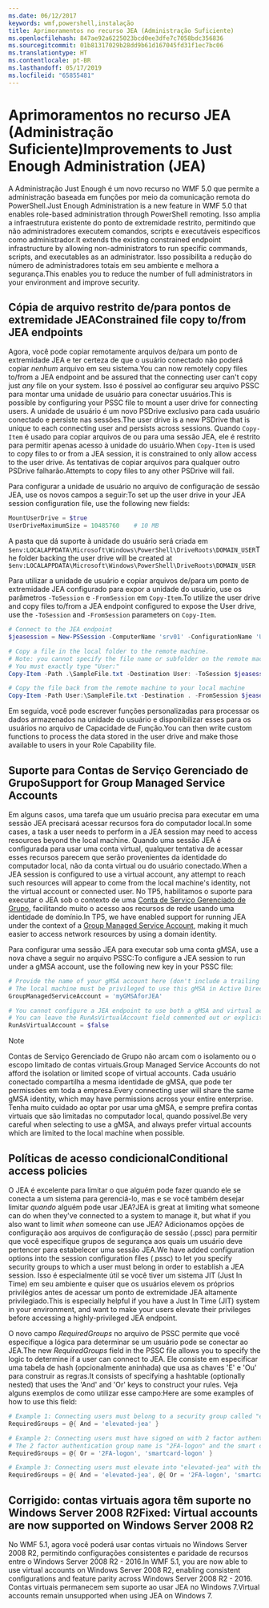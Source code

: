 ```yaml
---
ms.date: 06/12/2017
keywords: wmf,powershell,instalação
title: Aprimoramentos no recurso JEA (Administração Suficiente)
ms.openlocfilehash: 847ae92a6225023bcd0ee3dfe7c7058bdc356836
ms.sourcegitcommit: 01b81317029b28dd9b61d167045fd31f1ec7bc06
ms.translationtype: HT
ms.contentlocale: pt-BR
ms.lasthandoff: 05/17/2019
ms.locfileid: "65855481"
---
```

# <a name="improvements-to-just-enough-administration-jea"></a><span data-ttu-id="d44c4-103">Aprimoramentos no recurso JEA (Administração Suficiente)</span><span class="sxs-lookup"><span data-stu-id="d44c4-103">Improvements to Just Enough Administration (JEA)</span></span>

<span data-ttu-id="d44c4-104">A Administração Just Enough é um novo recurso no WMF 5.0 que permite a administração baseada em funções por meio da comunicação remota do PowerShell.</span><span class="sxs-lookup"><span data-stu-id="d44c4-104">Just Enough Administration is a new feature in WMF 5.0 that enables role-based administration through PowerShell remoting.</span></span> <span data-ttu-id="d44c4-105">Isso amplia a infraestrutura existente do ponto de extremidade restrito, permitindo que não administradores executem comandos, scripts e executáveis específicos como administrador.</span><span class="sxs-lookup"><span data-stu-id="d44c4-105">It extends the existing constrained endpoint infrastructure by allowing non-administrators to run specific commands, scripts, and executables as an administrator.</span></span> <span data-ttu-id="d44c4-106">Isso possibilita a redução do número de administradores totais em seu ambiente e melhora a segurança.</span><span class="sxs-lookup"><span data-stu-id="d44c4-106">This enables you to reduce the number of full administrators in your environment and improve security.</span></span>

## <a name="constrained-file-copy-tofrom-jea-endpoints"></a><span data-ttu-id="d44c4-107">Cópia de arquivo restrito de/para pontos de extremidade JEA</span><span class="sxs-lookup"><span data-stu-id="d44c4-107">Constrained file copy to/from JEA endpoints</span></span>

<span data-ttu-id="d44c4-108">Agora, você pode copiar remotamente arquivos de/para um ponto de extremidade JEA e ter certeza de que o usuário conectado não poderá copiar *nenhum* arquivo em seu sistema.</span><span class="sxs-lookup"><span data-stu-id="d44c4-108">You can now remotely copy files to/from a JEA endpoint and be assured that the connecting user can't copy just *any* file on your system.</span></span> <span data-ttu-id="d44c4-109">Isso é possível ao configurar seu arquivo PSSC para montar uma unidade de usuário para conectar usuários.</span><span class="sxs-lookup"><span data-stu-id="d44c4-109">This is possible by configuring your PSSC file to mount a user drive for connecting users.</span></span> <span data-ttu-id="d44c4-110">A unidade de usuário é um novo PSDrive exclusivo para cada usuário conectado e persiste nas sessões.</span><span class="sxs-lookup"><span data-stu-id="d44c4-110">The user drive is a new PSDrive that is unique to each connecting user and persists across sessions.</span></span> <span data-ttu-id="d44c4-111">Quando `Copy-Item` é usado para copiar arquivos de ou para uma sessão JEA, ele é restrito para permitir apenas acesso à unidade do usuário.</span><span class="sxs-lookup"><span data-stu-id="d44c4-111">When `Copy-Item` is used to copy files to or from a JEA session, it is constrained to only allow access to the user drive.</span></span> <span data-ttu-id="d44c4-112">As tentativas de copiar arquivos para qualquer outro PSDrive falharão.</span><span class="sxs-lookup"><span data-stu-id="d44c4-112">Attempts to copy files to any other PSDrive will fail.</span></span>

<span data-ttu-id="d44c4-113">Para configurar a unidade de usuário no arquivo de configuração de sessão JEA, use os novos campos a seguir:</span><span class="sxs-lookup"><span data-stu-id="d44c4-113">To set up the user drive in your JEA session configuration file, use the following new fields:</span></span>

```powershell
MountUserDrive = $true
UserDriveMaximumSize = 10485760    # 10 MB
```

<span data-ttu-id="d44c4-114">A pasta que dá suporte à unidade do usuário será criada em `$env:LOCALAPPDATA\Microsoft\Windows\PowerShell\DriveRoots\DOMAIN_USER`</span><span class="sxs-lookup"><span data-stu-id="d44c4-114">The folder backing the user drive will be created at `$env:LOCALAPPDATA\Microsoft\Windows\PowerShell\DriveRoots\DOMAIN_USER`</span></span>

<span data-ttu-id="d44c4-115">Para utilizar a unidade de usuário e copiar arquivos de/para um ponto de extremidade JEA configurado para expor a unidade do usuário, use os parâmetros `-ToSession` e `-FromSession` em `Copy-Item`.</span><span class="sxs-lookup"><span data-stu-id="d44c4-115">To utilize the user drive and copy files to/from a JEA endpoint configured to expose the User drive, use the `-ToSession` and `-FromSession` parameters on `Copy-Item`.</span></span>

```powershell
# Connect to the JEA endpoint
$jeasession = New-PSSession -ComputerName 'srv01' -ConfigurationName 'UserDemo'

# Copy a file in the local folder to the remote machine.
# Note: you cannot specify the file name or subfolder on the remote machine.
# You must exactly type "User:"
Copy-Item -Path .\SampleFile.txt -Destination User: -ToSession $jeasession

# Copy the file back from the remote machine to your local machine
Copy-Item -Path User:\SampleFile.txt -Destination . -FromSession $jeasession
```

<span data-ttu-id="d44c4-116">Em seguida, você pode escrever funções personalizadas para processar os dados armazenados na unidade do usuário e disponibilizar esses para os usuários no arquivo de Capacidade de Função.</span><span class="sxs-lookup"><span data-stu-id="d44c4-116">You can then write custom functions to process the data stored in the user drive and make those available to users in your Role Capability file.</span></span>

## <a name="support-for-group-managed-service-accounts"></a><span data-ttu-id="d44c4-117">Suporte para Contas de Serviço Gerenciado de Grupo</span><span class="sxs-lookup"><span data-stu-id="d44c4-117">Support for Group Managed Service Accounts</span></span>

<span data-ttu-id="d44c4-118">Em alguns casos, uma tarefa que um usuário precisa para executar em uma sessão JEA precisará acessar recursos fora do computador local.</span><span class="sxs-lookup"><span data-stu-id="d44c4-118">In some cases, a task a user needs to perform in a JEA session may need to access resources beyond the local machine.</span></span> <span data-ttu-id="d44c4-119">Quando uma sessão JEA é configurada para usar uma conta virtual, qualquer tentativa de acessar esses recursos parecem que serão provenientes da identidade do computador local, não da conta virtual ou do usuário conectado.</span><span class="sxs-lookup"><span data-stu-id="d44c4-119">When a JEA session is configured to use a virtual account, any attempt to reach such resources will appear to come from the local machine's identity, not the virtual account or connected user.</span></span> <span data-ttu-id="d44c4-120">No TP5, habilitamos o suporte para executar o JEA sob o contexto de uma [Conta de Serviço Gerenciado de Grupo](/previous-versions/windows/it-pro/windows-server-2012-R2-and-2012/jj128431\(v=ws.11\)), facilitando muito o acesso aos recursos de rede usando uma identidade de domínio.</span><span class="sxs-lookup"><span data-stu-id="d44c4-120">In TP5, we have enabled support for running JEA under the context of a [Group Managed Service Account](/previous-versions/windows/it-pro/windows-server-2012-R2-and-2012/jj128431\(v=ws.11\)), making it much easier to access network resources by using a domain identity.</span></span>

<span data-ttu-id="d44c4-121">Para configurar uma sessão JEA para executar sob uma conta gMSA, use a nova chave a seguir no arquivo PSSC:</span><span class="sxs-lookup"><span data-stu-id="d44c4-121">To configure a JEA session to run under a gMSA account, use the following new key in your PSSC file:</span></span>

```powershell
# Provide the name of your gMSA account here (don't include a trailing $)
# The local machine must be privileged to use this gMSA in Active Directory
GroupManagedServiceAccount = 'myGMSAforJEA'

# You cannot configure a JEA endpoint to use both a gMSA and virtual account
# You can leave the RunAsVirtualAccount field commented out or explicitly set it to false
RunAsVirtualAccount = $false
```

> [!NOTE]
> <span data-ttu-id="d44c4-122">Contas de Serviço Gerenciado de Grupo não arcam com o isolamento ou o escopo limitado de contas virtuais.</span><span class="sxs-lookup"><span data-stu-id="d44c4-122">Group Managed Service Accounts do not afford the isolation or limited scope of virtual accounts.</span></span>
> <span data-ttu-id="d44c4-123">Cada usuário conectado compartilha a mesma identidade de gMSA, que pode ter permissões em toda a empresa.</span><span class="sxs-lookup"><span data-stu-id="d44c4-123">Every connecting user will share the same gMSA identity, which may have permissions across your entire enterprise.</span></span> <span data-ttu-id="d44c4-124">Tenha muito cuidado ao optar por usar uma gMSA, e sempre prefira contas virtuais que são limitadas no computador local, quando possível.</span><span class="sxs-lookup"><span data-stu-id="d44c4-124">Be very careful when selecting to use a gMSA, and always prefer virtual accounts which are limited to the local machine when possible.</span></span>

## <a name="conditional-access-policies"></a><span data-ttu-id="d44c4-125">Políticas de acesso condicional</span><span class="sxs-lookup"><span data-stu-id="d44c4-125">Conditional access policies</span></span>

<span data-ttu-id="d44c4-126">O JEA é excelente para limitar o que alguém pode fazer quando ele se conecta a um sistema para gerenciá-lo, mas e se você também desejar limitar *quando* alguém pode usar JEA?</span><span class="sxs-lookup"><span data-stu-id="d44c4-126">JEA is great at limiting what someone can do when they've connected to a system to manage it, but what if you also want to limit *when* someone can use JEA?</span></span> <span data-ttu-id="d44c4-127">Adicionamos opções de configuração aos arquivos de configuração de sessão (.pssc) para permitir que você especifique grupos de segurança aos quais um usuário deve pertencer para estabelecer uma sessão JEA.</span><span class="sxs-lookup"><span data-stu-id="d44c4-127">We have added configuration options into the session configuration files (.pssc) to let you specify security groups to which a user must belong in order to establish a JEA session.</span></span> <span data-ttu-id="d44c4-128">Isso é especialmente útil se você tiver um sistema JIT (Just In Time) em seu ambiente e quiser que os usuários elevem os próprios privilégios antes de acessar um ponto de extremidade JEA altamente privilegiado.</span><span class="sxs-lookup"><span data-stu-id="d44c4-128">This is especially helpful if you have a Just In Time (JIT) system in your environment, and want to make your users elevate their privileges before accessing a highly-privileged JEA endpoint.</span></span>

<span data-ttu-id="d44c4-129">O novo campo *RequiredGroups* no arquivo de PSSC permite que você especifique a lógica para determinar se um usuário pode se conectar ao JEA.</span><span class="sxs-lookup"><span data-stu-id="d44c4-129">The new *RequiredGroups* field in the PSSC file allows you to specify the logic to determine if a user can connect to JEA.</span></span> <span data-ttu-id="d44c4-130">Ele consiste em especificar uma tabela de hash (opcionalmente aninhada) que usa as chaves 'E' e 'Ou' para construir as regras.</span><span class="sxs-lookup"><span data-stu-id="d44c4-130">It consists of specifying a hashtable (optionally nested) that uses the 'And' and 'Or' keys to construct your rules.</span></span> <span data-ttu-id="d44c4-131">Veja alguns exemplos de como utilizar esse campo:</span><span class="sxs-lookup"><span data-stu-id="d44c4-131">Here are some examples of how to use this field:</span></span>

```powershell
# Example 1: Connecting users must belong to a security group called "elevated-jea"
RequiredGroups = @{ And = 'elevated-jea' }

# Example 2: Connecting users must have signed on with 2 factor authentication or a smart card
# The 2 factor authentication group name is "2FA-logon" and the smart card group name is "smartcard-logon"
RequiredGroups = @{ Or = '2FA-logon', 'smartcard-logon' }

# Example 3: Connecting users must elevate into "elevated-jea" with their JIT system and have logged on with 2FA or a smart card
RequiredGroups = @{ And = 'elevated-jea', @{ Or = '2FA-logon', 'smartcard-logon' }}
```

## <a name="fixed-virtual-accounts-are-now-supported-on-windows-server-2008-r2"></a><span data-ttu-id="d44c4-132">Corrigido: contas virtuais agora têm suporte no Windows Server 2008 R2</span><span class="sxs-lookup"><span data-stu-id="d44c4-132">Fixed: Virtual accounts are now supported on Windows Server 2008 R2</span></span>

<span data-ttu-id="d44c4-133">No WMF 5.1, agora você poderá usar contas virtuais no Windows Server 2008 R2, permitindo configurações consistentes e paridade de recursos entre o Windows Server 2008 R2 - 2016.</span><span class="sxs-lookup"><span data-stu-id="d44c4-133">In WMF 5.1, you are now able to use virtual accounts on Windows Server 2008 R2, enabling consistent configurations and feature parity across Windows Server 2008 R2 - 2016.</span></span> <span data-ttu-id="d44c4-134">Contas virtuais permanecem sem suporte ao usar JEA no Windows 7.</span><span class="sxs-lookup"><span data-stu-id="d44c4-134">Virtual accounts remain unsupported when using JEA on Windows 7.</span></span>